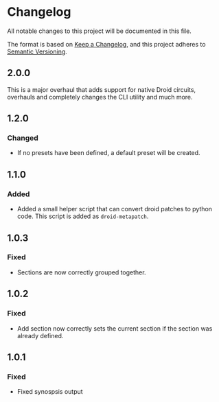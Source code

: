 # Changelog

All notable changes to this project will be documented in this file.

The format is based on [Keep a Changelog](https://keepachangelog.com/en/1.1.0/),
and this project adheres to [Semantic Versioning](https://semver.org/spec/v2.0.0.html).

## 2.0.0

This is a major overhaul that adds support for native Droid circuits, overhauls and completely changes the CLI utility and much more.

## 1.2.0

### Changed
- If no presets have been defined, a default preset will be created.

## 1.1.0

### Added
- Added a small helper script that can convert droid patches to python code. This script is added as `droid-metapatch`.

## 1.0.3

### Fixed
- Sections are now correctly grouped together.

## 1.0.2

### Fixed 
- Add section now correctly sets the current section if the section was already defined.

## 1.0.1

### Fixed
- Fixed synospsis output



